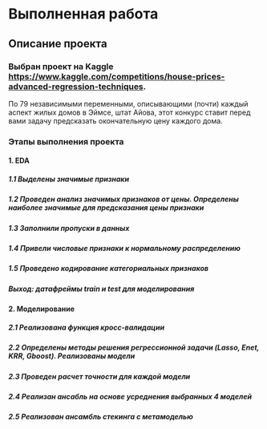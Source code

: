 # Выполненная работа
## Описание проекта

### Выбран проект на  Kaggle https://www.kaggle.com/competitions/house-prices-advanced-regression-techniques. 

По 79 независимыми переменными, описывающими (почти) каждый аспект жилых домов в Эймсе, штат Айова, этот конкурс ставит перед вами задачу предсказать окончательную цену каждого дома.

### Этапы выполнения проекта 
#### 1. EDA 
##### 1.1 Выделены значимые признаки
##### 1.2 Проведен анализ значимых признаков от цены. Определены наиболее значимые для предсказания цены признаки 
##### 1.3 Заполнили пропуски в данных
##### 1.4 Привели числовые признаки к нормальному распределению
##### 1.5 Проведено кодирование категориальных признаков
##### Выход: датафреймы  train и test для моделирования

#### 2. Моделирование
##### 2.1 Реализована функция кросс-валидации
##### 2.2 Определены методы решения регрессионной задачи (Lasso, Enet, KRR, Gboost). Реализованы модели
##### 2.3 Проведен расчет точности для каждой модели
##### 2.4 Реализан ансабль на основе усреднения выбранных 4 моделей
##### 2.5 Реализован ансамбль стекинга с метамоделью






